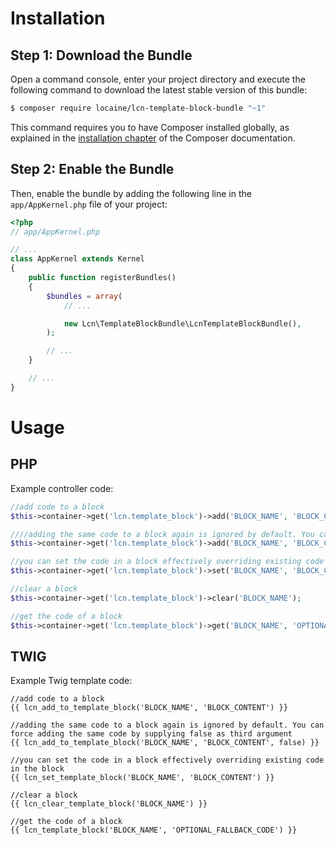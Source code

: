 Installation
============

Step 1: Download the Bundle
---------------------------

Open a command console, enter your project directory and execute the
following command to download the latest stable version of this bundle:

```bash
$ composer require locaine/lcn-template-block-bundle "~1"
```

This command requires you to have Composer installed globally, as explained
in the [installation chapter](https://getcomposer.org/doc/00-intro.md)
of the Composer documentation.

Step 2: Enable the Bundle
-------------------------

Then, enable the bundle by adding the following line in the `app/AppKernel.php`
file of your project:

```php
<?php
// app/AppKernel.php

// ...
class AppKernel extends Kernel
{
    public function registerBundles()
    {
        $bundles = array(
            // ...

            new Lcn\TemplateBlockBundle\LcnTemplateBlockBundle(),
        );

        // ...
    }

    // ...
}
```


Usage
============

PHP
---

Example controller code:

```php
//add code to a block
$this->container->get('lcn.template_block')->add('BLOCK_NAME', 'BLOCK_CONTENT');

////adding the same code to a block again is ignored by default. You can force adding the same code by supplying false as third argument
$this->container->get('lcn.template_block')->add('BLOCK_NAME', 'BLOCK_CONTENT', false);

//you can set the code in a block effectively overriding existing code in the block
$this->container->get('lcn.template_block')->set('BLOCK_NAME', 'BLOCK_CONTENT');

//clear a block
$this->container->get('lcn.template_block')->clear('BLOCK_NAME');

//get the code of a block
$this->container->get('lcn.template_block')->get('BLOCK_NAME', 'OPTIONAL_FALLBACK_CODE');
```

TWIG
----

Example Twig template code:

```tiwg
//add code to a block
{{ lcn_add_to_template_block('BLOCK_NAME', 'BLOCK_CONTENT') }}

//adding the same code to a block again is ignored by default. You can force adding the same code by supplying false as third argument
{{ lcn_add_to_template_block('BLOCK_NAME', 'BLOCK_CONTENT', false) }}

//you can set the code in a block effectively overriding existing code in the block
{{ lcn_set_template_block('BLOCK_NAME', 'BLOCK_CONTENT') }}

//clear a block
{{ lcn_clear_template_block('BLOCK_NAME') }}

//get the code of a block
{{ lcn_template_block('BLOCK_NAME', 'OPTIONAL_FALLBACK_CODE') }}
```
